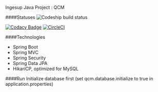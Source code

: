Ingesup Java Project : QCM

####Statuses
![Codeship build status](https://codeship.com/projects/126294/status?branch=develop)

[![Codacy Badge](https://api.codacy.com/project/badge/Grade/e2f5604b7dae44f6a6409e9dc0334dc9)](https://www.codacy.com/app/f-lopes/java-qcm?utm_source=github.com&utm_medium=referral&utm_content=f-lopes/java-qcm&utm_campaign=badger)
[![CircleCI](https://circleci.com/gh/f-lopes/java-qcm/tree/develop.svg?style=svg)](https://circleci.com/gh/f-lopes/java-qcm/tree/develop)

####Technologies
- Spring Boot
- Spring MVC
- Spring Security
- Spring Data JPA
- HikariCP, optimized for MySQL

####Run
Initialize database first (set qcm.database.initialize to true in application.properties)
